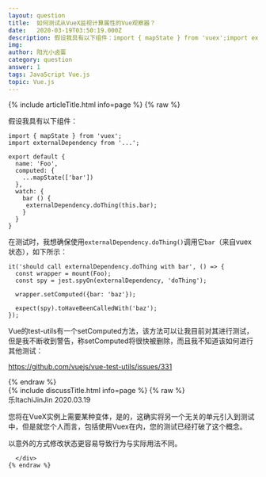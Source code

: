 ```yaml
---
layout: question
title:  如何测试从VueX监视计算属性的Vue观察器？
date:   2020-03-19T03:50:19.000Z
description: 假设我具有以下组件：import { mapState } from 'vuex';import externalDependency from '...
img: 
author: 阳光小卤蛋
category: question
answer: 1
tags: JavaScript Vue.js
topic: Vue.js
---
```

<div class="article-root">
  <div class="article">
    {% include articleTitle.html info=page %}
    {% raw %}
    <div class="article-content"><p><font style="vertical-align: inherit;"><font style="vertical-align: inherit;">假设我具有以下组件：</font></font></p>

<pre><code>import { mapState } from 'vuex';<font></font>
import externalDependency from '...';<font></font>
<font></font>
export default {<font></font>
  name: 'Foo',<font></font>
  computed: {<font></font>
    ...mapState(['bar'])<font></font>
  },<font></font>
  watch: {<font></font>
    bar () {<font></font>
     externalDependency.doThing(this.bar);<font></font>
    }<font></font>
  }<font></font>
}<font></font>
</code></pre>

<p><font style="vertical-align: inherit;"><font style="vertical-align: inherit;">在测试时，我想确保使用</font></font><code>externalDependency.doThing()</code><font style="vertical-align: inherit;"><font style="vertical-align: inherit;">调用它</font></font><code>bar</code><font style="vertical-align: inherit;"><font style="vertical-align: inherit;">（来自vuex状态），如下所示：</font></font></p>

<pre><code>it('should call externalDependency.doThing with bar', () =&gt; {<font></font>
  const wrapper = mount(Foo);<font></font>
  const spy = jest.spyOn(externalDependency, 'doThing');<font></font>
<font></font>
  wrapper.setComputed({bar: 'baz'});<font></font>
<font></font>
  expect(spy).toHaveBeenCalledWith('baz');<font></font>
});<font></font>
</code></pre>

<p><font style="vertical-align: inherit;"><font style="vertical-align: inherit;">Vue的test-utils有一个setComputed方法，该方法可以让我目前对其进行测试，但是我不断收到警告，称setComputed将很快被删除，而且我不知道该如何进行其他测试：</font></font></p>

<p><a href="https://github.com/vuejs/vue-test-utils/issues/331" rel="noreferrer"><font style="vertical-align: inherit;"><font style="vertical-align: inherit;">https://github.com/vuejs/vue-test-utils/issues/331</font></font></a></p></div>
    {% endraw %}
  </div>

  <div class="discuss-wrapper">
    {% include discussTitle.html info=page %}
    {% raw %}
    <div class="discuss-item">
        <div class="discuss-parent">
          <div class="discuss-meta">
            <span class="discuss-user">乐ItachiJinJin</span>
            <span class="discuss-time">2020.03.19</span>
          </div>
          <div class="discuss-comment"><p><font style="vertical-align: inherit;"><font style="vertical-align: inherit;">您将在VueX实例上需要某种变体，是的，这确实将另一个无关的单元引入到测试中，但是就您个人而言，包括使用Vuex在内，您的测试已经打破了这个概念。</font></font></p>

<p><font style="vertical-align: inherit;"><font style="vertical-align: inherit;">以意外的方式修改状态更容易导致行为与实际用法不同。</font></font></p></div>
        </div>
        
      </div>
    {% endraw %}
  </div>
<div>

